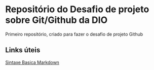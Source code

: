 # Repositório do Desafio de projeto sobre Git/Github da DIO
Primeiro repositório, criado para fazer o desafio de projeto Github

## Links úteis
[Sintaxe Basica Markdown](https://www.markdownguide.org/basic-syntax/)
